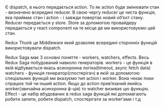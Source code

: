 Є dispatch, в нього передається action. То як action буде змінювати стан - визначено всередині reducer. В свою чергу reducer це чиста функція, яка приймає стан і action - і завжди повертає новий об‘єкт стану. Reducer передається у store. Store за допомогою провайдеру передається у react component на те місце де ми використовуємо цей стан. 

Redux Thunk це Middleware який дозволяє всередині сторонніх функцій використовувати dispatch.  

Redux Saga має 3 основні поняття - workers, watchers, effects. Весь Redux Saga побудований навколо генераторів. 
workers - це функція в якій відбувається якась асинхронна логіка(timeout, async fetch data)
watchers - функція генератор(спостерігач) в якій за допомогою спеціальних функцій ми вказуємо тип action і worker. Вона чекає поки спрацює той чи інший action. Якщо до action прив‘язаний якийсь worker(звичайна асинхронна ф-ція) то watcher визиває цю функцію. 
Effect - це набір вбудованих в redux saga функцій які допомагають робити запити, робити dispatch, спостерігати за worker‘ами і т.д
